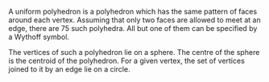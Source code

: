 A uniform polyhedron is a polyhedron which has the same pattern of faces
around each vertex. Assuming that only two faces are allowed to meet at
an edge, there are 75 such polyhedra. All but one of them can be
specified by a Wythoff symbol.

The vertices of such a polyhedron lie on a sphere. The centre of the
sphere is the centroid of the polyhedron. For a given vertex, the set of
vertices joined to it by an edge lie on a circle.
